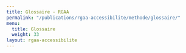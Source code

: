 ```yaml
---
title: Glossaire - RGAA
permalink: "/publications/rgaa-accessibilite/methode/glossaire/"
menu:
  title: Glossaire
  weight: 33
layout: rgaa-accessibilite
---
```

